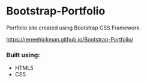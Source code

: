 # Bootstrap-Portfolio
Portfolio site created using Bootstrap CSS Framework.

https://reneehickman.github.io/Bootstrap-Portfolio/

### Built using:
- HTML5
- CSS